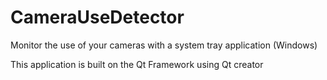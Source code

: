 # CameraUseDetector
Monitor the use of your cameras with a system tray application (Windows)

This application is built on the Qt Framework using Qt creator
